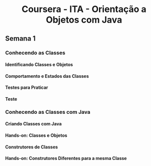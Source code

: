 <h1 align="center">Coursera - ITA - Orientação a Objetos com Java </h1>

<h2>Semana 1</h2>

<h3>Conhecendo as Classes</h3>

<h4>Identificando Classes e Objetos</h4>

<h4>Comportamento e Estados das Classes</h4>

<h4>Testes para Praticar</h4>

<h4>Teste</h4>

</hr>

<h3>Conhecendo as Classes com Java</h3>

<h4>Criando Classes com Java</h4>

<h4>Hands-on: Classes e Objetos</h4>

<h4>Construtores de Classes</h4>

<h4>Hands-on: Construtores Diferentes para a mesma Classe</h4>

</hr>
